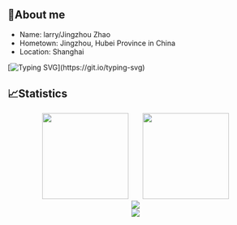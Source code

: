 <!-- ### Hi there 👋-->

<!--
**jingzhouzhao/jingzhouzhao** is a ✨ _special_ ✨ repository because its `README.md` (this file) appears on your GitHub profile.
-->
## 🥱About me

- Name: larry/Jingzhou Zhao
- Hometown: Jingzhou, Hubei Province in China
- Location: Shanghai

[![Typing SVG](https://readme-typing-svg.herokuapp.com?color=0384F7&lines=Enjoy!)](https://git.io/typing-svg)

## 📈Statistics

<div align="center">
<span>&emsp;&emsp;</span>
<img height="170px" src="https://github-readme-stats.vercel.app/api?username=jingzhouzhao" /><span>&emsp;&emsp;</span><img height="170px" src="https://github-readme-stats.vercel.app/api/top-langs/?username=jingzhouzhao&layout=compact&langs_count=8" />
<span>&emsp;&emsp;</span>
</div>
<div align="center">
    <img  src="https://github-readme-streak-stats.herokuapp.com/?user=jingzhouzhao" />
</div>
<div align="center">
    <img src="https://activity-graph.herokuapp.com/graph?username=jingzhouzhao&theme=minimal" />
</div>
